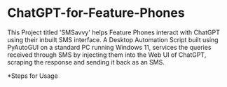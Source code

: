 # ChatGPT-for-Feature-Phones
This Project titled 'SMSavvy' helps Feature Phones interact with ChatGPT using their inbuilt SMS interface. A Desktop Automation Script built using PyAutoGUI on a standard PC running Windows 11, services the queries received through SMS by injecting them into the Web UI of ChatGPT, scraping the response and sending it back as an SMS.

*Steps for Usage

